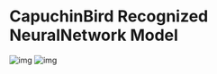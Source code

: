 # CapuchinBird Recognized NeuralNetwork Model

![img](https://i.imgur.com/cVaKCSt.jpg) ![img](https://i.imgur.com/gSlFmz9.jpg) 

